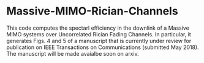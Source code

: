 # Massive-MIMO-Rician-Channels

This code computes the spectarl efficiency in the downlink of a Massive MIMO systems over Uncorrelated Rician Fading Channels. In particular, it generates Figs. 4 and 5 of a manuscript that is currently under review for publication on IEEE Transactions on Communications (submitted May 2018). The manuscript will be made avaialbe soon on arxiv.
